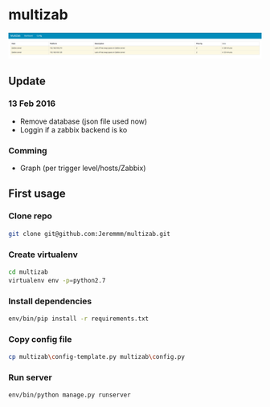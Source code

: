 # multizab
![ScreenShot](https://github.com/Jeremmm/multizab/blob/master/multizab/static/img/multizab_screen.png)

## Update
### 13 Feb 2016
 - Remove database (json file used now)
 - Loggin if a zabbix backend is ko

### Comming
 - Graph (per trigger level/hosts/Zabbix)

## First usage

### Clone repo
```bash
git clone git@github.com:Jeremmm/multizab.git
```

### Create virtualenv
```bash
cd multizab
virtualenv env -p=python2.7
```

### Install dependencies
```bash
env/bin/pip install -r requirements.txt
```

### Copy config file
```bash
cp multizab\config-template.py multizab\config.py
```

### Run server
```bash
env/bin/python manage.py runserver
```
